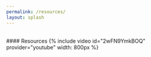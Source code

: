 ```yaml
---
permalink: /resources/
layout: splash
---
```

<br>
#### Resources
{% include video id="2wFN9YmkBOQ" provider="youtube" width: 800px %}
